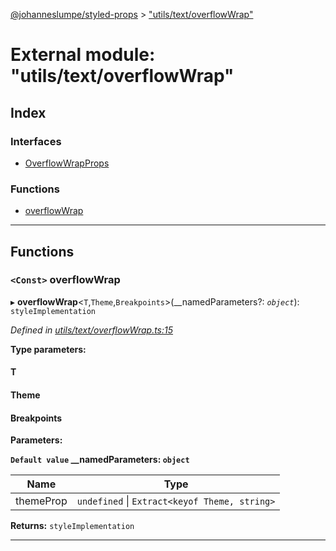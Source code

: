 [@johanneslumpe/styled-props](../README.md) > ["utils/text/overflowWrap"](../modules/_utils_text_overflowwrap_.md)

# External module: "utils/text/overflowWrap"

## Index

### Interfaces

* [OverflowWrapProps](../interfaces/_utils_text_overflowwrap_.overflowwrapprops.md)

### Functions

* [overflowWrap](_utils_text_overflowwrap_.md#overflowwrap)

---

## Functions

<a id="overflowwrap"></a>

### `<Const>` overflowWrap

▸ **overflowWrap**<`T`,`Theme`,`Breakpoints`>(__namedParameters?: *`object`*): `styleImplementation`

*Defined in [utils/text/overflowWrap.ts:15](https://github.com/johanneslumpe/styled-props/blob/8e709f1/src/utils/text/overflowWrap.ts#L15)*

**Type parameters:**

#### T 
#### Theme 
#### Breakpoints 
**Parameters:**

**`Default value` __namedParameters: `object`**

| Name | Type |
| ------ | ------ |
| themeProp | `undefined` \| `Extract<keyof Theme, string>` |

**Returns:** `styleImplementation`

___

